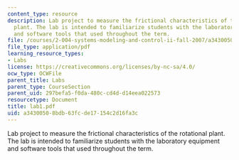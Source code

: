 ```yaml
---
content_type: resource
description: Lab project to measure the frictional characteristics of the rotational
  plant. The lab is intended to familiarize students with the laboratory equipment
  and software tools that used throughout the term.
file: /courses/2-004-systems-modeling-and-control-ii-fall-2007/a34300508bdb63fcde17154c2d16fa3c_lab1.pdf
file_type: application/pdf
learning_resource_types:
- Labs
license: https://creativecommons.org/licenses/by-nc-sa/4.0/
ocw_type: OCWFile
parent_title: Labs
parent_type: CourseSection
parent_uid: 297befa5-f0da-480c-cd4d-d14eea022573
resourcetype: Document
title: lab1.pdf
uid: a3430050-8bdb-63fc-de17-154c2d16fa3c
---
```

Lab project to measure the frictional characteristics of the rotational plant. The lab is intended to familiarize students with the laboratory equipment and software tools that used throughout the term.